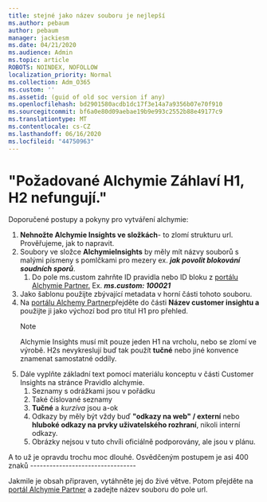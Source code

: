 ```yaml
---
title: stejné jako název souboru je nejlepší
ms.author: pebaum
author: pebaum
manager: jackiesm
ms.date: 04/21/2020
ms.audience: Admin
ms.topic: article
ROBOTS: NOINDEX, NOFOLLOW
localization_priority: Normal
ms.collection: Adm_O365
ms.custom: ''
ms.assetid: (guid of old soc version if any)
ms.openlocfilehash: bd2901580acdb1dc17f3e14a7a9356b07e70f910
ms.sourcegitcommit: bf6a0e80d09aebae19b9e993c2552b88e49177c9
ms.translationtype: MT
ms.contentlocale: cs-CZ
ms.lasthandoff: 06/16/2020
ms.locfileid: "44750963"
---
```

# <a name="required-alchemy-header-h1-h2s-dont-work"></a>"Požadované Alchymie Záhlaví H1, H2 nefungují."
Doporučené postupy a pokyny pro vytváření alchymie:

1. **Nehnožte Alchymie Insights ve složkách**- to zlomí strukturu url. Prověřujeme, jak to napravit.
1. Soubory ve složce **AlchymieInsights** by měly mít názvy souborů s malými písmeny s pomlčkami pro mezery ex. ***jak povolit blokování soudních sporů***.
    1. Do pole ms.custom zahrňte ID pravidla nebo ID bloku z [portálu Alchymie Partner.](https://alchemyportal.azurewebsites.net) Ex. ***ms.custom: 100021***
1. Jako šablonu použijte zbývající metadata v horní části tohoto souboru.
1. Na [portálu Alchemy Partner](https://alchemyportal.azurewebsites.net)přejděte do části **Název customer insightu a** použijte ji jako výchozí bod pro titul H1 pro přehled. 
    > [!NOTE]
    > Alchymie Insights musí mít pouze jeden H1 na vrcholu, nebo se zlomí ve výrobě. H2s nevykreslují buď tak použít **tučné** nebo jiné konvence znamenat samostatné oddíly.
1. Dále vyplňte základní text pomocí materiálu konceptu v části Customer Insights na stránce Pravidlo alchymie.
    1. Seznamy s odrážkami jsou v pořádku
    1. Také číslované seznamy
    1. **Tučné** a *kurzíva* jsou a-ok
    1. Odkazy by měly být vždy buď **"odkazy na web" / externí** nebo **hluboké odkazy na prvky uživatelského rozhraní**, nikoli interní odkazy.
    1. Obrázky nejsou v tuto chvíli oficiálně podporovány, ale jsou v plánu.

A to už je opravdu trochu moc dlouhé. Osvědčeným postupem je asi 400 znaků ---------------------------------

Jakmile je obsah připraven, vytáhněte jej do živé větve. Potom přejděte na [portál Alchymie Partner](https://alchemyportal.azurewebsites.net) a zadejte název souboru do pole url. 